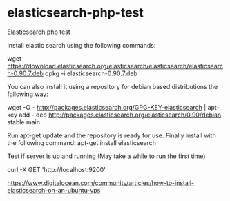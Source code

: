 elasticsearch-php-test
======================

Elasticsearch php test

Install elastic search using the following commands:

wget https://download.elasticsearch.org/elasticsearch/elasticsearch/elasticsearch-0.90.7.deb
dpkg -i elasticsearch-0.90.7.deb

You can also install it using a repository for debian based distributions the following way:

wget -O - http://packages.elasticsearch.org/GPG-KEY-elasticsearch | apt-key add -
deb http://packages.elasticsearch.org/elasticsearch/0.90/debian stable main

Run apt-get update and the repository is ready for use.
Finally install with the following command: apt-get install elasticsearch


Test if server is up and running (May take a while to run the first time)

curl -X GET 'http://localhost:9200'



https://www.digitalocean.com/community/articles/how-to-install-elasticsearch-on-an-ubuntu-vps

